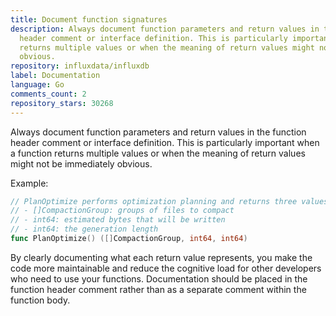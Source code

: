 ```yaml
---
title: Document function signatures
description: Always document function parameters and return values in the function
  header comment or interface definition. This is particularly important when a function
  returns multiple values or when the meaning of return values might not be immediately
  obvious.
repository: influxdata/influxdb
label: Documentation
language: Go
comments_count: 2
repository_stars: 30268
---
```


Always document function parameters and return values in the function header comment or interface definition. This is particularly important when a function returns multiple values or when the meaning of return values might not be immediately obvious.

Example:

```go
// PlanOptimize performs optimization planning and returns three values:
// - []CompactionGroup: groups of files to compact
// - int64: estimated bytes that will be written
// - int64: the generation length
func PlanOptimize() ([]CompactionGroup, int64, int64)
```

By clearly documenting what each return value represents, you make the code more maintainable and reduce the cognitive load for other developers who need to use your functions. Documentation should be placed in the function header comment rather than as a separate comment within the function body.